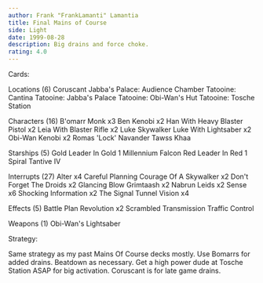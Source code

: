 ```yaml
---
author: Frank "FrankLamanti" Lamantia
title: Final Mains of Course
side: Light
date: 1999-08-28
description: Big drains and force choke.
rating: 4.0
---
```

Cards: 

Locations (6)
Coruscant
Jabba's Palace: Audience Chamber
Tatooine: Cantina
Tatooine: Jabba's Palace
Tatooine: Obi-Wan's Hut
Tatooine: Tosche Station

Characters (16)
B'omarr Monk  x3
Ben Kenobi  x2
Han With Heavy Blaster Pistol  x2
Leia With Blaster Rifle  x2
Luke Skywalker
Luke With Lightsaber  x2
Obi-Wan Kenobi	x2
Romas 'Lock' Navander
Tawss Khaa

Starships (5)
Gold Leader In Gold 1
Millennium Falcon
Red Leader In Red 1
Spiral
Tantive IV

Interrupts (27)
Alter  x4
Careful Planning
Courage Of A Skywalker	x2
Don't Forget The Droids  x2
Glancing Blow
Grimtaash  x2
Nabrun Leids  x2
Sense  x6
Shocking Information  x2
The Signal
Tunnel Vision  x4

Effects (5)
Battle Plan
Revolution  x2
Scrambled Transmission
Traffic Control

Weapons (1)
Obi-Wan's Lightsaber


Strategy: 

Same strategy as my past Mains Of Course decks mostly.  Use Bomarrs for added drains.  Beatdown as necessary.  Get a high power dude at Tosche Station ASAP for big activation.  Coruscant is for late game drains.  